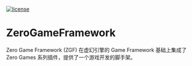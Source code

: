[![license](https://img.shields.io/badge/license-MIT-blue)](LICENSE)

# ZeroGameFramework

Zero Game Framework (ZGF) 在虚幻引擎的 Game Framework 基础上集成了 Zero Games 系列插件，提供了一个游戏开发的脚手架。


